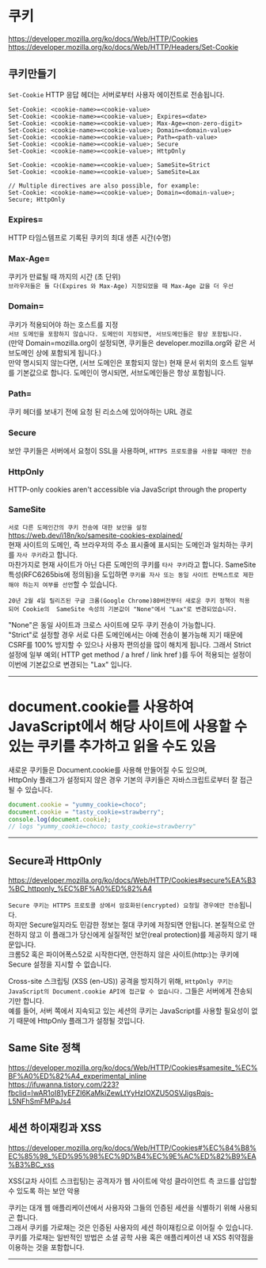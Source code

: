 # 쿠키
https://developer.mozilla.org/ko/docs/Web/HTTP/Cookies  
https://developer.mozilla.org/ko/docs/Web/HTTP/Headers/Set-Cookie   

## 쿠키만들기  
`Set-Cookie` HTTP 응답 헤더는 서버로부터 사용자 에이전트로 전송됩니다.   
```
Set-Cookie: <cookie-name>=<cookie-value>
Set-Cookie: <cookie-name>=<cookie-value>; Expires=<date>
Set-Cookie: <cookie-name>=<cookie-value>; Max-Age=<non-zero-digit>
Set-Cookie: <cookie-name>=<cookie-value>; Domain=<domain-value>
Set-Cookie: <cookie-name>=<cookie-value>; Path=<path-value>
Set-Cookie: <cookie-name>=<cookie-value>; Secure
Set-Cookie: <cookie-name>=<cookie-value>; HttpOnly

Set-Cookie: <cookie-name>=<cookie-value>; SameSite=Strict
Set-Cookie: <cookie-name>=<cookie-value>; SameSite=Lax

// Multiple directives are also possible, for example:
Set-Cookie: <cookie-name>=<cookie-value>; Domain=<domain-value>; Secure; HttpOnly
```

### Expires=<date>
HTTP 타임스템프로 기록된 쿠키의 최대 생존 시간(수명)   

### Max-Age=<number>
쿠키가 만료될 때 까지의 시간 (초 단위)   
`브라우저들은 둘 다(Expires 와 Max-Age) 지정되었을 때 Max-Age 값을 더 우선`   

### Domain=<domain-value>
쿠키가 적용되어야 하는 호스트를 지정   
`서브 도메인을 포함하지 않습니다. 도메인이 지정되면, 서브도메인들은 항상 포함됩니다.`  
(만약 Domain=mozilla.org이 설정되면, 쿠키들은 developer.mozilla.org와 같은 서브도메인 상에 포함되게 됩니다.)  
만약 명시되지 않는다면, (서브 도메인은 포함되지 않는) 현재 문서 위치의 호스트 일부를 기본값으로 합니다. 도메인이 명시되면, 서브도메인들은 항상 포함됩니다.  

### Path=<path-value>
쿠키 헤더를 보내기 전에 요청 된 리소스에 있어야하는 URL 경로   

### Secure
보안 쿠키들은 서버에서 요청이 SSL을 사용하며, `HTTPS 프로토콜을 사용할 때에만 전송`   

### HttpOnly
HTTP-only cookies aren't accessible via JavaScript through the property   

### SameSite  
`서로 다른 도메인간의 쿠키 전송에 대한 보안을 설정`  
https://web.dev/i18n/ko/samesite-cookies-explained/  
현재 사이트의 도메인, 즉 브라우저의 주소 표시줄에 표시되는 도메인과 일치하는 쿠키를 `자사 쿠키`라고 합니다.  
마찬가지로 현재 사이트가 아닌 다른 도메인의 쿠키를 `타사 쿠키`라고 합니다. 
SameSite 특성(RFC6265bis에 정의됨)을 도입하면 `쿠키를 자사 또는 동일 사이트 컨텍스트로 제한해야 하는지 여부를 선언`할 수 있습니다.  

`20년 2월 4일 릴리즈된 구글 크롬(Google Chrome)80버전부터 새로운 쿠키 정책이 적용 되어 Cookie의  SameSite 속성의 기본값이 "None"에서 "Lax"로 변경되었습니다.`  

"None"은 동일 사이트과 크로스 사이트에 모두 쿠키 전송이 가능합니다.  
"Strict"로 설정할 경우 서로 다른 도메인에서는 아예 전송이 불가능해 지기 때문에 CSRF를 100% 방지할 수 있으나 사용자 편의성을 많이 해치게 됩니다. 그래서 Strict 설정에 일부  예외( HTTP get method / a href / link href )를 두어 적용되는 설정이 이번에 기본값으로 변경되는 "Lax" 입니다.   


-----


# document.cookie를 사용하여 JavaScript에서 해당 사이트에 사용할 수 있는 쿠키를 추가하고 읽을 수도 있음  
새로운 쿠키들은 Document.cookie를 사용해 만들어질 수도 있으며,  
HttpOnly 플래그가 설정되지 않은 경우 기본의 쿠키들은 자바스크립트로부터 잘 접근될 수 있습니다.   
```javascript
document.cookie = "yummy_cookie=choco";
document.cookie = "tasty_cookie=strawberry";
console.log(document.cookie);
// logs "yummy_cookie=choco; tasty_cookie=strawberry"
```


-----


## Secure과 HttpOnly
https://developer.mozilla.org/ko/docs/Web/HTTP/Cookies#secure%EA%B3%BC_httponly_%EC%BF%A0%ED%82%A4  

`Secure 쿠키는 HTTPS 프로토콜 상에서 암호화된(encrypted) 요청일 경우에만 전송`됩니다.  
하지만 Secure일지라도 민감한 정보는 절대 쿠키에 저장되면 안됩니다. 
본질적으로 안전하지 않고 이 플래그가 당신에게 실질적인 보안(real protection)를 제공하지 않기 때문입니다.  
크롬52 혹은 파이어폭스52로 시작한다면, 안전하지 않은 사이트(http:)는 쿠키에 Secure 설정을 지시할 수 없습니다.  

Cross-site 스크립팅 (XSS (en-US)) 공격을 방지하기 위해, 
`HttpOnly 쿠키는 JavaScript의 Document.cookie API에 접근할 수 없습니다.` 그들은 서버에게 전송되기만 합니다.  
예를 들어, 서버 쪽에서 지속되고 있는 세션의 쿠키는 JavaScript를 사용할 필요성이 없기 때문에 HttpOnly 플래그가 설정될 것입니다.  


## Same Site 정책  
https://developer.mozilla.org/ko/docs/Web/HTTP/Cookies#samesite_%EC%BF%A0%ED%82%A4_experimental_inline  
https://ifuwanna.tistory.com/223?fbclid=IwAR1oI81yEFZl6KaMkiZewLtYyHzIOXZU5OSVJigsRqjs-L5NFhSmFMPaJs4  


## 세션 하이재킹과 XSS
https://developer.mozilla.org/ko/docs/Web/HTTP/Cookies#%EC%84%B8%EC%85%98_%ED%95%98%EC%9D%B4%EC%9E%AC%ED%82%B9%EA%B3%BC_xss  

XSS(교차 사이트 스크립팅)는 공격자가 웹 사이트에 악성 클라이언트 측 코드를 삽입할 수 있도록 하는 보안 악용  

쿠키는 대개 웹 애플리케이션에서 사용자와 그들의 인증된 세션을 식별하기 위해 사용되곤 합니다.  
그래서 쿠키를 가로채는 것은 인증된 사용자의 세션 하이재킹으로 이어질 수 있습니다.  
쿠키를 가로채는 일반적인 방법은 소셜 공학 사용 혹은 애플리케이션 내 XSS 취약점을 이용하는 것을 포함합니다.  


-----

